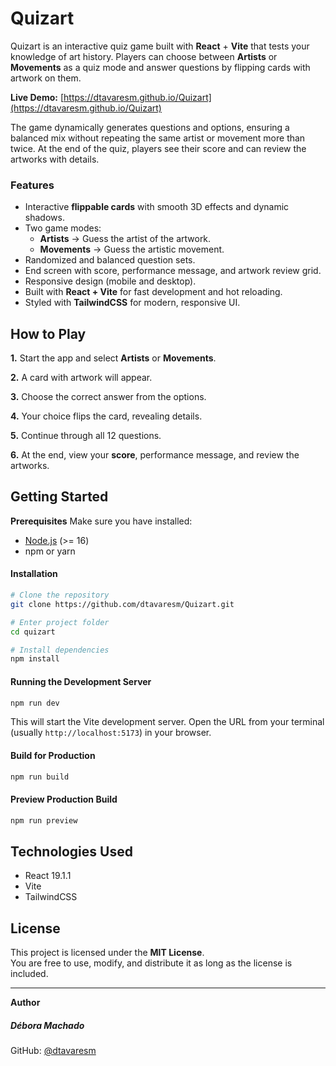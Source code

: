 
# Quizart
Quizart is an interactive quiz game built with **React** + **Vite** that tests your knowledge of art history. 
Players can choose between **Artists** or **Movements** as a quiz mode and answer questions by flipping cards with artwork on them.

**Live Demo:** [https://dtavaresm.github.io/Quizart](https://dtavaresm.github.io/Quizart)

The game dynamically generates questions and options, ensuring a balanced mix without repeating the same artist or movement more than twice. At the end of the quiz, players see their score and can review the artworks with details.

### Features
- Interactive **flippable cards** with smooth 3D effects and dynamic shadows.
- Two game modes:
	- **Artists** → Guess the artist of the artwork.
	- **Movements** → Guess the artistic movement.
- Randomized and balanced question sets.
- End screen with score, performance message, and artwork review grid.
- Responsive design (mobile and desktop).
- Built with **React + Vite** for fast development and hot reloading.
- Styled with **TailwindCSS** for modern, responsive UI.

## How to Play
**1.** Start the app and select **Artists** or **Movements**.

**2.** A card with artwork will appear.

**3.** Choose the correct answer from the options.

**4.** Your choice flips the card, revealing details.

**5.** Continue through all 12 questions.

**6.** At the end, view your **score**, performance message, and review the artworks.

## Getting Started
**Prerequisites**
Make sure you have installed:
- [Node.js](https://nodejs.org/) (>= 16)
- npm or yarn
#### Installation
```bash
# Clone the repository
git clone https://github.com/dtavaresm/Quizart.git
```
```bash
# Enter project folder 
cd quizart
```
```bash
# Install dependencies
npm install
```
#### Running the Development Server
```bash
npm run dev
```
This will start the Vite development server. Open the URL from your terminal (usually `http://localhost:5173`) in your browser.
#### Build for Production
```bash
npm run build
```
#### Preview Production Build
```bash
npm run preview
```

## Technologies Used
- React 19.1.1
- Vite
- TailwindCSS

## License
This project is licensed under the **MIT License**.  
You are free to use, modify, and distribute it as long as the license is included.

---
**Author**
##### **Débora Machado**  
GitHub: [@dtavaresm](https://github.com/dtavaresm)  